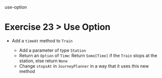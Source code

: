 use-option

# Exercise 23 > Use Option

- Add a `timeAt` method to `Train`

  - Add a parameter of type `Station`
  - Return an `Option` of `Time`: Return `Some[Time]` if the `Train` stops at
    the station, else return `None`
  - Change `stopsAt` in `JourneyPlanner` in a way that it uses this new method
